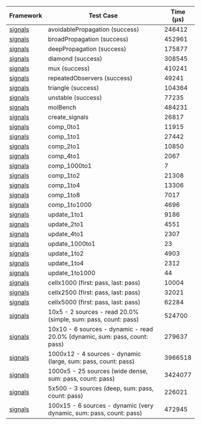 | Framework | Test Case | Time (μs) |
| --- | --- | --- |
| [signals](https://github.com/rodydavis/signals.dart) | avoidablePropagation (success) | 246412 |
| [signals](https://github.com/rodydavis/signals.dart) | broadPropagation (success) | 452961 |
| [signals](https://github.com/rodydavis/signals.dart) | deepPropagation (success) | 175877 |
| [signals](https://github.com/rodydavis/signals.dart) | diamond (success) | 308545 |
| [signals](https://github.com/rodydavis/signals.dart) | mux (success) | 410241 |
| [signals](https://github.com/rodydavis/signals.dart) | repeatedObservers (success) | 49241 |
| [signals](https://github.com/rodydavis/signals.dart) | triangle (success) | 104364 |
| [signals](https://github.com/rodydavis/signals.dart) | unstable (success) | 77235 |
| [signals](https://github.com/rodydavis/signals.dart) | molBench | 484231 |
| [signals](https://github.com/rodydavis/signals.dart) | create_signals | 26817 |
| [signals](https://github.com/rodydavis/signals.dart) | comp_0to1 | 11915 |
| [signals](https://github.com/rodydavis/signals.dart) | comp_1to1 | 27442 |
| [signals](https://github.com/rodydavis/signals.dart) | comp_2to1 | 10850 |
| [signals](https://github.com/rodydavis/signals.dart) | comp_4to1 | 2067 |
| [signals](https://github.com/rodydavis/signals.dart) | comp_1000to1 | 7 |
| [signals](https://github.com/rodydavis/signals.dart) | comp_1to2 | 21308 |
| [signals](https://github.com/rodydavis/signals.dart) | comp_1to4 | 13306 |
| [signals](https://github.com/rodydavis/signals.dart) | comp_1to8 | 7017 |
| [signals](https://github.com/rodydavis/signals.dart) | comp_1to1000 | 4696 |
| [signals](https://github.com/rodydavis/signals.dart) | update_1to1 | 9186 |
| [signals](https://github.com/rodydavis/signals.dart) | update_2to1 | 4551 |
| [signals](https://github.com/rodydavis/signals.dart) | update_4to1 | 2307 |
| [signals](https://github.com/rodydavis/signals.dart) | update_1000to1 | 23 |
| [signals](https://github.com/rodydavis/signals.dart) | update_1to2 | 4903 |
| [signals](https://github.com/rodydavis/signals.dart) | update_1to4 | 2312 |
| [signals](https://github.com/rodydavis/signals.dart) | update_1to1000 | 44 |
| [signals](https://github.com/rodydavis/signals.dart) | cellx1000 (first: pass, last: pass) | 10004 |
| [signals](https://github.com/rodydavis/signals.dart) | cellx2500 (first: pass, last: pass) | 32021 |
| [signals](https://github.com/rodydavis/signals.dart) | cellx5000 (first: pass, last: pass) | 62284 |
| [signals](https://github.com/rodydavis/signals.dart) | 10x5 - 2 sources - read 20.0% (simple, sum: pass, count: pass) | 524700 |
| [signals](https://github.com/rodydavis/signals.dart) | 10x10 - 6 sources - dynamic - read 20.0% (dynamic, sum: pass, count: pass) | 279637 |
| [signals](https://github.com/rodydavis/signals.dart) | 1000x12 - 4 sources - dynamic (large, sum: pass, count: pass) | 3966518 |
| [signals](https://github.com/rodydavis/signals.dart) | 1000x5 - 25 sources (wide dense, sum: pass, count: pass) | 3424077 |
| [signals](https://github.com/rodydavis/signals.dart) | 5x500 - 3 sources (deep, sum: pass, count: pass) | 226021 |
| [signals](https://github.com/rodydavis/signals.dart) | 100x15 - 6 sources - dynamic (very dynamic, sum: pass, count: pass) | 472945 |
